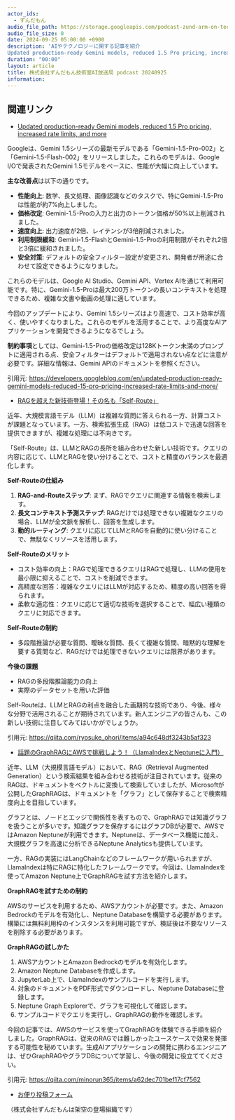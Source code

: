 ```yaml
---
actor_ids:
  - ずんだもん
audio_file_path: https://storage.googleapis.com/podcast-zund-arm-on-tech/audio/株式会社ずんだもん技術室AI放送局_podcast_20240925.mp3
audio_file_size: 0
date: 2024-09-25 05:00:00 +0900
description: 'AIやテクノロジーに関する記事を紹介  
Updated production-ready Gemini models, reduced 1.5 Pro pricing, increased rate limits, and more、RAGを超えた新技術登場！その名も「Self-Route」、話題のGraphRAGにAWSで挑戦しよう！（LlamaIndexとNeptuneに入門）'
duration: "00:00"
layout: article
title: 株式会社ずんだもん技術室AI放送局 podcast 20240925
information: 
---
```


## 関連リンク


- [Updated production-ready Gemini models, reduced 1.5 Pro pricing, increased rate limits, and more](https://developers.googleblog.com/en/updated-production-ready-gemini-models-reduced-15-pro-pricing-increased-rate-limits-and-more/)  


Googleは、Gemini 1.5シリーズの最新モデルである「Gemini-1.5-Pro-002」と「Gemini-1.5-Flash-002」をリリースしました。これらのモデルは、Google I/Oで発表されたGemini 1.5モデルをベースに、性能が大幅に向上しています。

**主な改善点**は以下の通りです。

* **性能向上**: 数学、長文処理、画像認識などのタスクで、特にGemini-1.5-Proは性能が約7%向上しました。
* **価格改定**: Gemini-1.5-Proの入力と出力のトークン価格が50%以上削減されました。
* **速度向上**: 出力速度が2倍、レイテンシが3倍削減されました。
* **利用制限緩和**: Gemini-1.5-FlashとGemini-1.5-Proの利用制限がそれぞれ2倍と3倍に緩和されました。
* **安全対策**: デフォルトの安全フィルター設定が変更され、開発者が用途に合わせて設定できるようになりました。


これらのモデルは、Google AI Studio、Gemini API、Vertex AIを通じて利用可能です。特に、Gemini-1.5-Proは最大200万トークンの長いコンテキストを処理できるため、複雑な文書や動画の処理に適しています。


今回のアップデートにより、Gemini 1.5シリーズはより高速で、コスト効率が高く、使いやすくなりました。これらのモデルを活用することで、より高度なAIアプリケーションを開発できるようになるでしょう。


**制約事項**としては、Gemini-1.5-Proの価格改定は128Kトークン未満のプロンプトに適用される点、安全フィルターはデフォルトで適用されない点などに注意が必要です。詳細な情報は、Gemini APIのドキュメントを参照ください。 


引用元: https://developers.googleblog.com/en/updated-production-ready-gemini-models-reduced-15-pro-pricing-increased-rate-limits-and-more/


- [RAGを超えた新技術登場！その名も「Self-Route」](https://qiita.com/ryosuke_ohori/items/a94c648df3243b5af323)  


近年、大規模言語モデル（LLM）は複雑な質問に答えられる一方、計算コストが課題となっています。一方、検索拡張生成（RAG）は低コストで迅速な回答を提供できますが、複雑な処理には不向きです。

「Self-Route」は、LLMとRAGの長所を組み合わせた新しい技術です。クエリの内容に応じて、LLMとRAGを使い分けることで、コストと精度のバランスを最適化します。

**Self-Routeの仕組み**
1. **RAG-and-Routeステップ**: まず、RAGでクエリに関連する情報を検索します。
2. **長文コンテキスト予測ステップ**: RAGだけでは処理できない複雑なクエリの場合、LLMが全文脈を解析し、回答を生成します。
3. **動的ルーティング**: クエリに応じてLLMとRAGを自動的に使い分けることで、無駄なくリソースを活用します。

**Self-Routeのメリット**
- コスト効率の向上：RAGで処理できるクエリはRAGで処理し、LLMの使用を最小限に抑えることで、コストを削減できます。
- 高精度な回答：複雑なクエリにはLLMが対応するため、精度の高い回答を得られます。
- 柔軟な適応性：クエリに応じて適切な技術を選択することで、幅広い種類のクエリに対応できます。


**Self-Routeの制約**
- 多段階推論が必要な質問、曖昧な質問、長くて複雑な質問、暗黙的な理解を要する質問など、RAGだけでは処理できないクエリには限界があります。


**今後の課題**
- RAGの多段階推論能力の向上
- 実際のデータセットを用いた評価


Self-Routeは、LLMとRAGの利点を融合した画期的な技術であり、今後、様々な分野で活用されることが期待されています。新人エンジニアの皆さんも、この新しい技術に注目してみてはいかがでしょうか。 


引用元: https://qiita.com/ryosuke_ohori/items/a94c648df3243b5af323


- [話題のGraphRAGにAWSで挑戦しよう！（LlamaIndexとNeptuneに入門）](https://qiita.com/minorun365/items/a62dec701bef17cf7562)  


近年、LLM（大規模言語モデル）において、RAG（Retrieval Augmented Generation）という検索結果を組み合わせる技術が注目されています。従来のRAGは、ドキュメントをベクトルに変換して検索していましたが、Microsoftが公開したGraphRAGは、ドキュメントを「グラフ」として保存することで検索精度向上を目指しています。

グラフとは、ノードとエッジで関係性を表すもので、GraphRAGでは知識グラフを扱うことが多いです。知識グラフを保存するにはグラフDBが必要で、AWSではAmazon Neptuneが利用できます。Neptuneは、データベース機能に加え、大規模グラフを高速に分析できるNeptune Analyticsも提供しています。

一方、RAGの実装にはLangChainなどのフレームワークが用いられますが、LlamaIndexは特にRAGに特化したフレームワークです。今回は、LlamaIndexを使ってAmazon Neptune上でGraphRAGを試す方法を紹介します。

**GraphRAGを試すための制約**

AWSのサービスを利用するため、AWSアカウントが必要です。また、Amazon Bedrockのモデルを有効化し、Neptune Databaseを構築する必要があります。構築には無料利用枠のインスタンスを利用可能ですが、検証後は不要なリソースを削除する必要があります。

**GraphRAGの試しかた**

1. AWSアカウントとAmazon Bedrockのモデルを有効化します。
2. Amazon Neptune Databaseを作成します。
3. JupyterLab上で、LlamaIndexのサンプルコードを実行します。
4. 対象のドキュメントをPDF形式でダウンロードし、Neptune Databaseに登録します。
5. Neptune Graph Explorerで、グラフを可視化して確認します。
6. サンプルコードでクエリを実行し、GraphRAGの動作を確認します。


今回の記事では、AWSのサービスを使ってGraphRAGを体験できる手順を紹介しました。GraphRAGは、従来のRAGでは難しかったユースケースで効果を発揮する可能性を秘めています。生成AIアプリケーションの開発に携わるエンジニアは、ぜひGraphRAGやグラフDBについて学習し、今後の開発に役立ててください。 


引用元: https://qiita.com/minorun365/items/a62dec701bef17cf7562



- [お便り投稿フォーム](https://forms.gle/ffg4JTfqdiqK62qf9)

（株式会社ずんだもんは架空の登場組織です）

